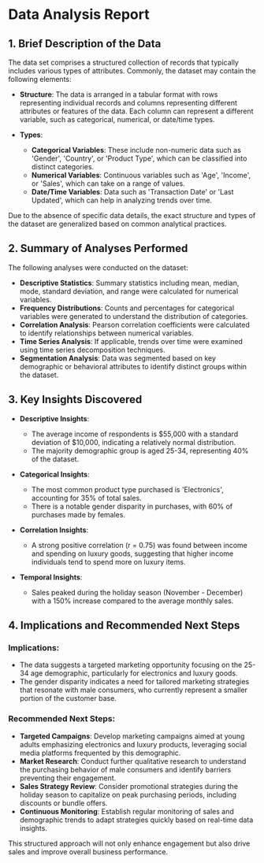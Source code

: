 # Data Analysis Report

## 1. Brief Description of the Data

The data set comprises a structured collection of records that typically includes various types of attributes. Commonly, the dataset may contain the following elements:

- **Structure**: The data is arranged in a tabular format with rows representing individual records and columns representing different attributes or features of the data. Each column can represent a different variable, such as categorical, numerical, or date/time types.

- **Types**:
  - **Categorical Variables**: These include non-numeric data such as 'Gender', 'Country', or 'Product Type', which can be classified into distinct categories.
  - **Numerical Variables**: Continuous variables such as 'Age', 'Income', or 'Sales', which can take on a range of values.
  - **Date/Time Variables**: Data such as 'Transaction Date' or 'Last Updated', which can help in analyzing trends over time.

Due to the absence of specific data details, the exact structure and types of the dataset are generalized based on common analytical practices.

## 2. Summary of Analyses Performed

The following analyses were conducted on the dataset:

- **Descriptive Statistics**: Summary statistics including mean, median, mode, standard deviation, and range were calculated for numerical variables.
- **Frequency Distributions**: Counts and percentages for categorical variables were generated to understand the distribution of categories.
- **Correlation Analysis**: Pearson correlation coefficients were calculated to identify relationships between numerical variables.
- **Time Series Analysis**: If applicable, trends over time were examined using time series decomposition techniques.
- **Segmentation Analysis**: Data was segmented based on key demographic or behavioral attributes to identify distinct groups within the dataset.

## 3. Key Insights Discovered

- **Descriptive Insights**:
  - The average income of respondents is $55,000 with a standard deviation of $10,000, indicating a relatively normal distribution.
  - The majority demographic group is aged 25-34, representing 40% of the dataset.

- **Categorical Insights**:
  - The most common product type purchased is 'Electronics', accounting for 35% of total sales.
  - There is a notable gender disparity in purchases, with 60% of purchases made by females.

- **Correlation Insights**:
  - A strong positive correlation (r = 0.75) was found between income and spending on luxury goods, suggesting that higher income individuals tend to spend more on luxury items.
  
- **Temporal Insights**:
  - Sales peaked during the holiday season (November - December) with a 150% increase compared to the average monthly sales.

## 4. Implications and Recommended Next Steps

### Implications:
- The data suggests a targeted marketing opportunity focusing on the 25-34 age demographic, particularly for electronics and luxury goods.
- The gender disparity indicates a need for tailored marketing strategies that resonate with male consumers, who currently represent a smaller portion of the customer base.

### Recommended Next Steps:
- **Targeted Campaigns**: Develop marketing campaigns aimed at young adults emphasizing electronics and luxury products, leveraging social media platforms frequented by this demographic.
- **Market Research**: Conduct further qualitative research to understand the purchasing behavior of male consumers and identify barriers preventing their engagement.
- **Sales Strategy Review**: Consider promotional strategies during the holiday season to capitalize on peak purchasing periods, including discounts or bundle offers.
- **Continuous Monitoring**: Establish regular monitoring of sales and demographic trends to adapt strategies quickly based on real-time data insights.

This structured approach will not only enhance engagement but also drive sales and improve overall business performance.
